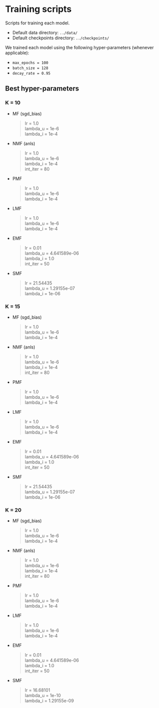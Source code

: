 # Training scripts
Scripts for training each model.
- Default data directory: `../data/`
- Default checkpoints directory: `../checkpoints/`

We trained each model using the following hyper-parameters (whenever applicable):

-  `max_epochs = 100`
- `batch_size = 128`
- `decay_rate = 0.95`

## Best hyper-parameters

### K = 10

- MF (sgd_bias)
  >   lr = 1.0 <br>
lambda_u = 1e-6 <br>
lambda_i = 1e-4

- NMF (anls)
  > lr = 1.0 <br>
lambda_u = 1e-6 <br>
lambda_i = 1e-4 <br>
int_iter = 80

- PMF
  > lr = 1.0 <br>
lambda_u = 1e-6 <br>
lambda_i = 1e-4

- LMF
  > lr = 1.0 <br>
lambda_u = 1e-6 <br>
lambda_i = 1e-4

- EMF 
  > lr = 0.01 <br>
lambda_u = 4.641589e-06 <br>
lambda_i = 1.0 <br>
int_iter = 50

- SMF 
  > lr = 21.54435 <br>
lambda_u = 1.29155e-07 <br>
lambda_i = 1e-06

### K = 15

- MF (sgd_bias)
  >   lr = 1.0 <br>
lambda_u = 1e-6 <br>
lambda_i = 1e-4

- NMF (anls)
  > lr = 1.0 <br>
lambda_u = 1e-6 <br>
lambda_i = 1e-4 <br>
int_iter = 80

- PMF
  > lr = 1.0 <br>
lambda_u = 1e-6 <br>
lambda_i = 1e-4

- LMF
  > lr = 1.0 <br>
lambda_u = 1e-6 <br>
lambda_i = 1e-4

- EMF 
  > lr = 0.01 <br>
lambda_u = 4.641589e-06 <br>
lambda_i = 1.0 <br>
int_iter = 50

- SMF 
  > lr = 21.54435 <br>
lambda_u = 1.29155e-07 <br>
lambda_i = 1e-06

### K = 20

- MF (sgd_bias)
  >   lr = 1.0 <br>
lambda_u = 1e-6 <br>
lambda_i = 1e-4

- NMF (anls)
  > lr = 1.0 <br>
lambda_u = 1e-6 <br>
lambda_i = 1e-4 <br>
int_iter = 80

- PMF
  > lr = 1.0 <br>
lambda_u = 1e-6 <br>
lambda_i = 1e-4

- LMF
  > lr = 1.0 <br>
lambda_u = 1e-6 <br>
lambda_i = 1e-4

- EMF 
  > lr = 0.01 <br>
lambda_u = 4.641589e-06 <br>
lambda_i = 1.0 <br>
int_iter = 50

- SMF 
  > lr = 16.68101 <br>
lambda_u = 1e-10 <br>
lambda_i = 1.29155e-09
